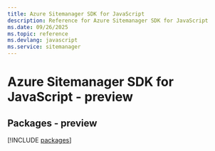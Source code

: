 ```yaml
---
title: Azure Sitemanager SDK for JavaScript
description: Reference for Azure Sitemanager SDK for JavaScript
ms.date: 09/26/2025
ms.topic: reference
ms.devlang: javascript
ms.service: sitemanager
---
```

# Azure Sitemanager SDK for JavaScript - preview
## Packages - preview
[!INCLUDE [packages](sitemanager-index.md)]